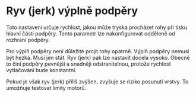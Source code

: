 Ryv (jerk) výplně podpěry
====
Toto nastavení určuje rychlost, jakou může tryska procházet rohy při tisku hlavní části podpěry. Tento parametr lze nakonfigurovat odděleně od rozhraní podpěry.

Pro výplň podpěry není důležité projít rohy opatrně. Výplň podpěry nemusí být hezká. Musí jen stát. Ryv (jerk) pak lze nastavit docela vysoko. Obecně to činí podpěry pevnější a snadněji odstranitelnou, protože rychlost vytlačování bude konstantní.

Pokud je však ryv (jerk) příliš zvýšen, zvyšuje se riziko posunutí vrstvy. To umožňuje testovat limity motorů.
